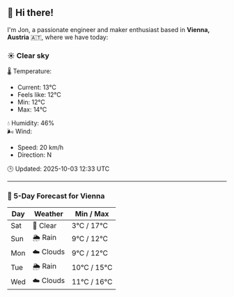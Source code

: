 ## 👋 Hi there!

I'm Jon, a passionate engineer and maker enthusiast based in **Vienna, Austria** 🇦🇹, where we have today:

### ☀️ Clear sky 

🌡️ Temperature: 
* Current: 13°C
* Feels like: 12°C
* Min: 12°C 
* Max: 14°C  

💧 Humidity: 46%  
🌬️ Wind: 
* Speed: 20 km/h 
* Direction: N  

🕒 Updated: 2025-10-03 12:33 UTC

---

### 📅 5-Day Forecast for Vienna

| Day | Weather | Min / Max |
|-----|---------|------------|
| Sat | 🌙 Clear | 3°C / 17°C |
| Sun | 🌦️ Rain | 9°C / 12°C |
| Mon | ☁️ Clouds | 9°C / 12°C |
| Tue | 🌦️ Rain | 10°C / 15°C |
| Wed | ☁️ Clouds | 11°C / 16°C |

